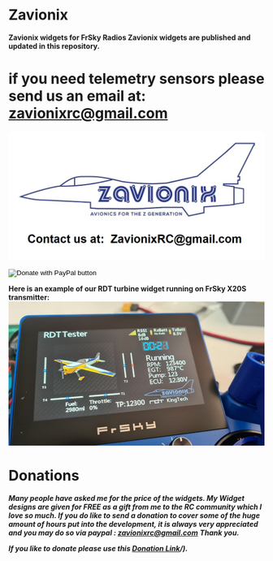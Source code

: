 # Zavionix
**Zavionix widgets for FrSky Radios
Zavionix widgets are published and updated in this repository.**
# if you need telemetry sensors please send us an email at: zavionixrc@gmail.com
![Alt text](zavionixlogo.png?raw=true "Title")



<form action="https://www.paypal.com/donate" method="post" target="_top">
<input type="hidden" name="hosted_button_id" value="GEWL4TN8WEAKQ" />
<input type="image" src="https://www.paypalobjects.com/en_US/IL/i/btn/btn_donateCC_LG.gif" border="0" name="submit" title="PayPal - The safer, easier way to pay online!" alt="Donate with PayPal button" />
<img alt="" border="0" src="https://www.paypal.com/en_IL/i/scr/pixel.gif" width="1" height="1" />
</form>

**Here is an example of our RDT turbine widget running on FrSky X20S transmitter:**
![Alt text](rdt.jpg?raw=true "Title")




# Donations
***Many people have asked me for the price of the widgets.
My Widget designs are given for FREE as a gift from me to the RC community which I love so much.
If you do like to send a donation to cover some of the huge amount of hours put into the development, it is always very appreciated and you may do so via paypal
: zavionixrc@gmail.com***
***Thank you.***

***If you like to donate please use this [Donation Link](https://www.paypal.com/donate/?hosted_button_id=GEWL4TN8WEAKQ)/).***
